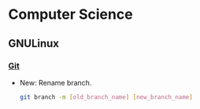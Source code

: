 # Computer Science

## GNULinux

### [Git](git.md)

* New: Rename branch.

    ```bash
    git branch -m [old_branch_name] [new_branch_name]
    ```